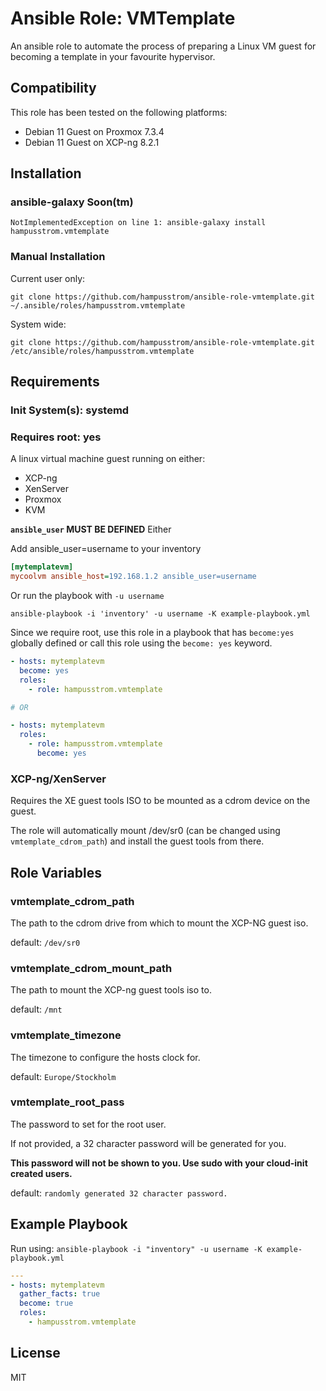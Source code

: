 # Ansible Role: VMTemplate


An ansible role to automate the process of preparing a Linux VM guest for becoming a template in your favourite hypervisor.

## Compatibility
This role has been tested on the following platforms:
* Debian 11 Guest on Proxmox 7.3.4
* Debian 11 Guest on XCP-ng 8.2.1

## Installation
### ansible-galaxy **Soon(tm)**
```
NotImplementedException on line 1: ansible-galaxy install hampusstrom.vmtemplate
```

### Manual Installation
Current user only:
```
git clone https://github.com/hampusstrom/ansible-role-vmtemplate.git ~/.ansible/roles/hampusstrom.vmtemplate
```
System wide:
```
git clone https://github.com/hampusstrom/ansible-role-vmtemplate.git /etc/ansible/roles/hampusstrom.vmtemplate
```


## Requirements

### Init System(s): **systemd**
### Requires root: **yes**

A linux virtual machine guest running on either:
* XCP-ng
* XenServer
* Proxmox
* KVM

**`ansible_user` MUST BE DEFINED**
Either 

Add ansible_user=username to your inventory
```ini
[mytemplatevm]
mycoolvm ansible_host=192.168.1.2 ansible_user=username
```

Or run the playbook with `-u username`

`ansible-playbook -i 'inventory' -u username -K example-playbook.yml`



Since we require root, use this role in a playbook that has `become:yes` globally defined or call this role using the `become: yes` keyword.


```yaml
- hosts: mytemplatevm
  become: yes
  roles:
    - role: hampusstrom.vmtemplate

# OR

- hosts: mytemplatevm
  roles:
    - role: hampusstrom.vmtemplate
      become: yes
```

### XCP-ng/XenServer
Requires the XE guest tools ISO to be mounted as a cdrom device on the guest.

The role will automatically mount /dev/sr0 (can be changed using `vmtemplate_cdrom_path`) and install the guest tools from there.

## Role Variables

### vmtemplate_cdrom_path
The path to the cdrom drive from which to mount the XCP-NG guest iso.

default: `/dev/sr0`

### vmtemplate_cdrom_mount_path
The path to mount the XCP-ng guest tools iso to.

default: `/mnt`

### vmtemplate_timezone
The timezone to configure the hosts clock for.

default: `Europe/Stockholm`

### vmtemplate_root_pass
The password to set for the root user.

If not provided, a 32 character password will be generated for you.

**This password will not be shown to you. Use sudo with your cloud-init created users.**

default: `randomly generated 32 character password.`

## Example Playbook

Run using:
`ansible-playbook -i "inventory" -u username -K example-playbook.yml`

```yaml
---
- hosts: mytemplatevm
  gather_facts: true
  become: true
  roles:
    - hampusstrom.vmtemplate
```
License
-------

MIT
